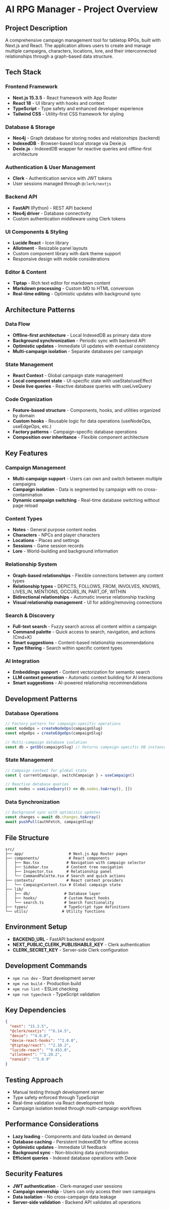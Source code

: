 # AI RPG Manager - Project Overview

## Project Description
A comprehensive campaign management tool for tabletop RPGs, built with Next.js and React. The application allows users to create and manage multiple campaigns, characters, locations, lore, and their interconnected relationships through a graph-based data structure.

## Tech Stack

### Frontend Framework
- **Next.js 15.3.5** - React framework with App Router
- **React 18** - UI library with hooks and context
- **TypeScript** - Type safety and enhanced developer experience
- **Tailwind CSS** - Utility-first CSS framework for styling

### Database & Storage
- **Neo4j** - Graph database for storing nodes and relationships (backend)
- **IndexedDB** - Browser-based local storage via Dexie.js
- **Dexie.js** - IndexedDB wrapper for reactive queries and offline-first architecture

### Authentication & User Management
- **Clerk** - Authentication service with JWT tokens
- User sessions managed through `@clerk/nextjs`

### Backend API
- **FastAPI** (Python) - REST API backend
- **Neo4j driver** - Database connectivity
- Custom authentication middleware using Clerk tokens

### UI Components & Styling
- **Lucide React** - Icon library
- **Allotment** - Resizable panel layouts
- Custom component library with dark theme support
- Responsive design with mobile considerations

### Editor & Content
- **Tiptap** - Rich text editor for markdown content
- **Markdown processing** - Custom MD to HTML conversion
- **Real-time editing** - Optimistic updates with background sync

## Architecture Patterns

### Data Flow
- **Offline-first architecture** - Local IndexedDB as primary data store
- **Background synchronization** - Periodic sync with backend API
- **Optimistic updates** - Immediate UI updates with eventual consistency
- **Multi-campaign isolation** - Separate databases per campaign

### State Management
- **React Context** - Global campaign state management
- **Local component state** - UI-specific state with useState/useEffect
- **Dexie live queries** - Reactive database queries with useLiveQuery

### Code Organization
- **Feature-based structure** - Components, hooks, and utilities organized by domain
- **Custom hooks** - Reusable logic for data operations (useNodeOps, useEdgeOps, etc.)
- **Factory patterns** - Campaign-specific database operations
- **Composition over inheritance** - Flexible component architecture

## Key Features

### Campaign Management
- **Multi-campaign support** - Users can own and switch between multiple campaigns
- **Campaign isolation** - Data is segmented by campaign with no cross-contamination
- **Dynamic campaign switching** - Real-time database switching without page reload

### Content Types
- **Notes** - General purpose content nodes
- **Characters** - NPCs and player characters
- **Locations** - Places and settings
- **Sessions** - Game session records
- **Lore** - World-building and background information

### Relationship System
- **Graph-based relationships** - Flexible connections between any content types
- **Relationship types** - DEPICTS, FOLLOWS, FROM, INVOLVES, KNOWS, LIVES_IN, MENTIONS, OCCURS_IN, PART_OF, WITHIN
- **Bidirectional relationships** - Automatic inverse relationship tracking
- **Visual relationship management** - UI for adding/removing connections

### Search & Discovery
- **Full-text search** - Fuzzy search across all content within a campaign
- **Command palette** - Quick access to search, navigation, and actions (Cmd+K)
- **Smart suggestions** - Content-based relationship recommendations
- **Type filtering** - Search within specific content types

### AI Integration
- **Embeddings support** - Content vectorization for semantic search
- **LLM context generation** - Automatic context building for AI interactions
- **Smart suggestions** - AI-powered relationship recommendations

## Development Patterns

### Database Operations
```typescript
// Factory pattern for campaign-specific operations
const nodeOps = createNodeOps(campaignSlug)
const edgeOps = createEdgeOps(campaignSlug)

// Multi-campaign database isolation
const db = getDb(campaignSlug) // Returns campaign-specific DB instance
```

### State Management
```typescript
// Campaign context for global state
const { currentCampaign, switchCampaign } = useCampaign()

// Reactive database queries
const nodes = useLiveQuery(() => db.nodes.toArray(), [])
```

### Data Synchronization
```typescript
// Background sync with optimistic updates
const changes = await db.changes.toArray()
await pushPull(authFetch, campaignSlug)
```

## File Structure
```
src/
├── app/                    # Next.js App Router pages
├── components/             # React components
│   ├── Nav.tsx            # Navigation with campaign selector
│   ├── Sidebar.tsx        # Content tree navigation
│   ├── Inspector.tsx      # Relationship panel
│   └── CommandPalette.tsx # Search and quick actions
├── contexts/              # React context providers
│   └── CampaignContext.tsx # Global campaign state
├── lib/
│   ├── db/               # Database layer
│   ├── hooks/            # Custom React hooks
│   └── search.ts         # Search functionality
├── types/                # TypeScript type definitions
└── utils/               # Utility functions
```

## Environment Setup
- **BACKEND_URL** - FastAPI backend endpoint
- **NEXT_PUBLIC_CLERK_PUBLISHABLE_KEY** - Clerk authentication
- **CLERK_SECRET_KEY** - Server-side Clerk configuration

## Development Commands
- `npm run dev` - Start development server
- `npm run build` - Production build
- `npm run lint` - ESLint checking
- `npm run typecheck` - TypeScript validation

## Key Dependencies
```json
{
  "next": "15.3.5",
  "@clerk/nextjs": "^6.14.5",
  "dexie": "^4.0.8",
  "dexie-react-hooks": "^2.0.0",
  "@tiptap/react": "^2.10.2",
  "lucide-react": "^0.453.0",
  "allotment": "^1.20.2",
  "nanoid": "^5.0.9"
}
```

## Testing Approach
- Manual testing through development server
- Type safety enforced through TypeScript
- Real-time validation via React development tools
- Campaign isolation tested through multi-campaign workflows

## Performance Considerations
- **Lazy loading** - Components and data loaded on demand
- **Database caching** - Persistent IndexedDB for offline access
- **Optimistic updates** - Immediate UI feedback
- **Background sync** - Non-blocking data synchronization
- **Efficient queries** - Indexed database operations with Dexie

## Security Features
- **JWT authentication** - Clerk-managed user sessions
- **Campaign ownership** - Users can only access their own campaigns
- **Data isolation** - No cross-campaign data leakage
- **Server-side validation** - Backend API validates all operations